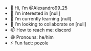 - 👋 Hi, I’m @Alexandro99_25
- 👀 I’m interested in [null]
- 🌱 I’m currently learning [null]
- 💞️ I’m looking to collaborate on [null]
- 📫 How to reach me: discord
- 😄 Pronouns: he/him
- ⚡ Fun fact: pozole
